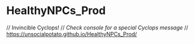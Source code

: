 # HealthyNPCs_Prod
// Invincible Cyclops!
//  *Check console for a special Cyclops message*
// https://unsocialpotato.github.io/HealthyNPCs_Prod/
